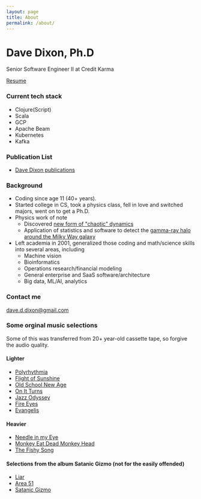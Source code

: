 ```yaml
---
layout: page
title: About
permalink: /about/
---
```


# Dave Dixon, Ph.D

Senior Software Engineer II at Credit Karma

[Resume](https://docs.google.com/document/d/1u4gCaPrv07PENzM8CI09y9BqJ29eRQmRL_rnnrfY6Is/edit?usp=sharing)

### Current tech stack
* Clojure(Script)
* Scala
* GCP
* Apache Beam
* Kubernetes
* Kafka

### Publication List
* [Dave Dixon publications](https://scholar.google.com/citations?view_op=list_works&hl=en&user=K82mUSsAAAA)

### Background
* Coding since age 11 (40+ years).
* Started college in CS, took a physics class, fell in love and switched majors, went on to get a Ph.D.
* Physics work of note
  * Discovered [new form of "chaotic" dynamics](http://iopscience.iop.org/0305-4470/28/19/010)
  * Application of statistics and software to detect the [gamma-ray halo around the Milky Way galaxy](https://apod.nasa.gov/apod/ap971105.html)
* Left academia in 2001, generalized those coding and math/science skills into several areas, including
  * Machine vision
  * Bioinformatics
  * Operations research/financial modeling
  * General enterprise and SaaS software/architecture
  * Big data, ML/AI, analytics

### Contact me

[dave.d.dixon@gmail.com](mailto:dave.d.dixon@gmail.com)

### Some orginal music selections

Some of this was transferred from 20+ year-old cassette tape, so forgive the audio quality.

#### Lighter
* [Polyrhythmia](https://www.youtube.com/watch?v=Ec127q4Yw7g)
* [Flight of Sunshine](https://www.youtube.com/watch?v=hP_bj9UaP0U)
* [Old School New Age](https://www.youtube.com/watch?v=6R5jJgnU2UE)
* [On It Turns](https://www.youtube.com/watch?v=G2CwooE1k4w)
* [Jazz Odyssey](https://www.youtube.com/watch?v=sLWGsLlsF7Y)
* [Fire Eyes](https://www.youtube.com/watch?v=G8TV7A6YiqM)
* [Evangelis](https://www.youtube.com/watch?v=Ny9JHM_E-Bw)

#### Heavier
* [Needle in my Eye](https://www.youtube.com/watch?v=VJPpemdDd10)
* [Monkey Eat Dead Monkey Head](https://www.youtube.com/watch?v=f-NNkcqNp4s)
* [The Fishy Song](https://www.youtube.com/watch?v=zoYNRVINV-c)

#### Selections from the album Satanic Gizmo (not for the easily offended)
* [Liar](https://www.youtube.com/watch?v=S7fNwkdGS9I)
* [Area 51](https://www.youtube.com/watch?v=kpiMmvl4c2A)
* [Satanic Gizmo](https://www.youtube.com/watch?v=VEA-WzHZs5w)
